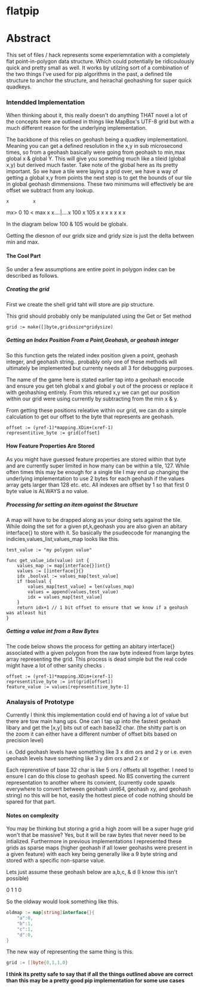 # flatpip

# Abstract

This set of files / hack represents some experiemntation with a completely flat point-in-polygon data structure. Which could potentially be ridicoulously quick and pretty small as well. It works by utilzing sort of a combination of the two things I've used for pip algorithms in the past, a defined tile structure to anchor the structure, and heirachal geohashing for super quick quadkeys. 

### Intendded Implementation 

When thinking about it, this really doesn't do anything THAT novel a lot of the concepts here are outlined in things like MapBox's UTF-8 grid but with a much different reason for the underlying implementation.

The backbone of this relies on geohash being a quadkey implementationl. Meaning you can get a defined resolution in the x,y in sub microsecond times, so from a geohash basically were going from geohash to min,max global x & global Y. This will give you something much like a tileid (global x,y) but derived much faster. Take note of the global here as its pretty important. So we have a tile were laying a grid over, we have a way of getting a global x,y from points the next step is to get the bounds of our tile in global geohash dimmensions. These two minimums will effectively be are   offset we subtract from any lookup.


    x         x
mx> 0         10 < max x
    x....|....x
100 x   105   x
    x         x
    x         x
    x         x

In the diagram below 100 & 105 would be globalx.

Getting the diesnon of our gridx size and gridy size is just the delta between min and max.

#### The Cool Part

So under a few assumptions are entire point in polygon index can be described as follows.

##### Creating the grid

First we create the shell grid taht will store are pip structure.

This grid should probably only be manipulated using the Get or Set method

```golang
grid := make([]byte,gridxsize*gridysize)
```

##### Getting an Index Position From a Point,Geohash, or geohash integer 

So this function gets the related index position given a point, geohash integer, and geohash string.. probably only one of these methods will ultimately be implemented but currenty needs all 3 for debugging purposes.

The name of the game here is stated earlier tap into a geohash enocode and ensure you get teh global x and global y out of the process or replace it with geohashing entirely. From this retured x,y we can get our position within our grid were using currently by subtracting from the min x & y. 

From getting these positions releative within our grid, we can do a simple calculation to get our offset to the byte that represents are geohash.

```golang
offset := (yref-1)*mapping.XDim+(xref-1)
representitive_byte := grid[offset]
```


#### How Feature Properties Are Stored

As you might have guessed feature properties are stored within that byte and are currently super limited in how many can be within a tile, 127. While often times this may be enough for a single tile I may end up changing the underlying implementation to use 2 bytes for each geohash if the values array gets larger than 128 etc. etc. All indexes are offset by 1 so that first 0 byte value is ALWAYS a no value. 

##### Processing for setting an item against the Structure

A map will have to be drapped along as your doing sets against the tile. While doing the set for a given pt,k,geohash you are also given an abitary interface{} to store with it. So basically the psudeocode for mananging the indicies,values_list,values_map looks like this.

```golang
test_value := "my polygon value"

func get_value_idx(value) int {
    values_map := map[interface{}]int{}
    values := []interface{}{}
    idx ,boolval := values_map[test_value]
    if !boolval {
        values_map[test_value] = len(values_map)
        values = append(values,test_value)
        idx = values_map[test_value]
    }
    return idx+1 // 1 bit offset to ensure that we know if a geohash was atleast hit
}
```


##### Getting a value int from a Raw Bytes

The code below shows the process for getting an abitary interface{} associated with a given polygon from the raw byte indexed from large bytes array representing the grid. This process is dead simple but the real code might have a lot of other sanity checks .

```golang
offset := (yref-1)*mapping.XDim+(xref-1)
representitive_byte := int(grid[offset])
feature_value := values[representitive_byte-1]
```

### Analaysis of Prototype

Currently I think this implementation could end of having a lot of value but there are tow main hang ups. One can I tap up into the fastest geohash libary and get the [x,y] bits out of each base32 char. (the shitty part is on the zoom it can either have a different number of offset bits based on precision level) 

i.e. Odd geohash levels have something like 3 x dim ors and 2 y or
i.e. even geohash levels have something like 3 y dim ors and 2 x or

Each reprenstiive of base 32 char is like 5 ors / offsets  all together. I need to ensure I can do this close to geohash speed. No BS converting the current representation to another where its convient, (currently code spawls everywhere to convert between geohash uint64, geohash xy, and geohash string) no this will be hot, easily the hottest piece of code nothing should be spared for that part.


#### Notes on complexity 

You may be thinking but storing a grid a high zoom will be a super huge grid won't that be massive? Yes, but it will be raw bytes that never need to be intialized. Furthermore in previous implementations I represented these grids as sparse maps (higher geohash if all lower geohashs were present in a given feature) with each key being generally like a 9 byte string and stored with a specific non-sparse value. 

Lets just assume these geohash below are a,b,c, & d (I know this isn't possible)

0 1 
1 0

So the oldway would look something like this.

```go
oldmap := map[string]interface{}{
    "a":0,
    "b":1,
    "c":1,
    "d":0,
}
```

The new way of representing the same thing is this.

```go
grid := []byte{0,1,1,0}
```

**I think its pretty safe to say that if all the things outlined above are correct than this may be a pretty good pip implementation for some use cases**